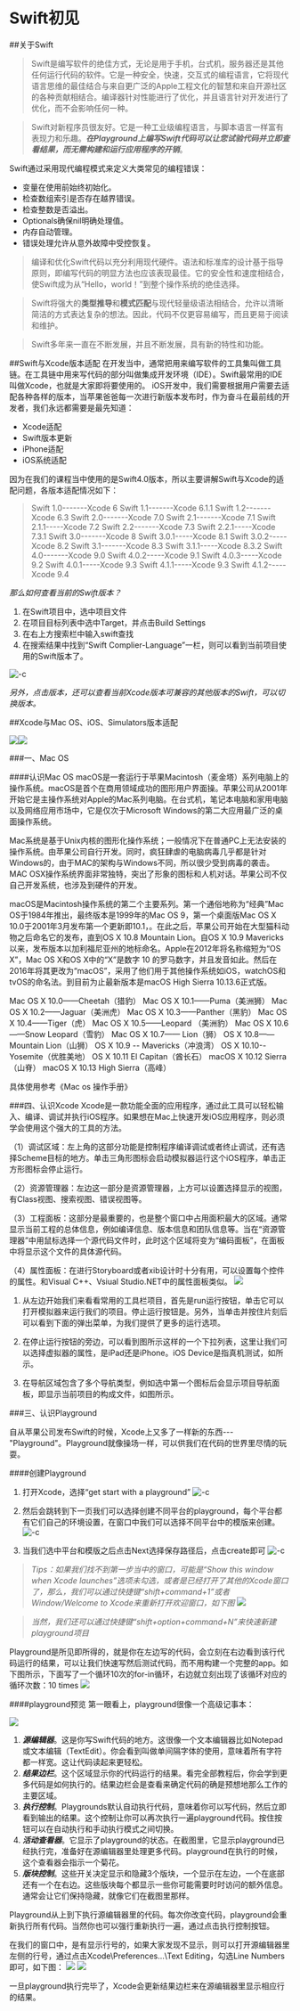 # Swift初见
##关于Swift
> Swift是编写软件的绝佳方式，无论是用于手机，台式机，服务器还是其他任何运行代码的软件。它是一种安全，快速，交互式的编程语言，它将现代语言思维的最佳结合与来自更广泛的Apple工程文化的智慧和来自开源社区的各种贡献相结合。编译器针​​对性能进行了优化，并且语言针对开发进行了优化，而不会影响任何一种。

> Swift对新程序员很友好。它是一种工业级编程语言，与脚本语言一样富有表现力和乐趣。***在Playground上编写Swift代码可以让您试验代码并立即查看结果，而无需构建和运行应用程序的开销***。

Swift通过采用现代编程模式来定义大类常见的编程错误：

* 变量在使用前始终初始化。
* 检查数组索引是否存在越界错误。
* 检查整数是否溢出。
* Optionals确保nil明确处理值。
* 内存自动管理。
* 错误处理允许从意外故障中受控恢复。

> 编译和优化Swift代码以充分利用现代硬件。语法和标准库的设计基于指导原则，即编写代码的明显方法也应该表现最佳。它的安全性和速度相结合，使Swift成为从“Hello，world！”到整个操作系统的绝佳选择。

> Swift将强大的**类型推导**和**模式匹配**与现代轻量级语法相结合，允许以清晰简洁的方式表达复杂的想法。因此，代码不仅更容易编写，而且更易于阅读和维护。

> Swift多年来一直在不断发展，并且不断发展，具有新的特性和功能。

##Swift与Xcode版本适配
在开发当中，通常把用来编写软件的工具集叫做工具链。在工具链中用来写代码的部分叫做集成开发环境（IDE）。Swift最常用的IDE叫做Xcode，也就是大家即将要使用的。
iOS开发中，我们需要根据用户需要去适配各种各样的版本，当苹果爸爸每一次进行新版本发布时，作为奋斗在最前线的开发者，我们永远都需要是最先知道：

* Xcode适配
* Swift版本更新
* iPhone适配
* iOS系统适配

因为在我们的课程当中使用的是Swift4.0版本，所以主要讲解Swift与Xcode的适配问题，各版本适配情况如下：

> Swift 1.0-------Xcode 6
> Swift 1.1-------Xcode 6.1.1
> Swift 1.2-------Xcode 6.3
> Swift 2.0-------Xcode 7.0
> Swift 2.1-------Xcode 7.1
> Swift 2.1.1-----Xcode 7.2
> Swift 2.2-------Xcode 7.3
> Swift 2.2.1-----Xcode 7.3.1
> Swift 3.0-------Xcode 8
> Swift 3.0.1-----Xcode 8.1
> Swift 3.0.2-----Xcode 8.2
> Swift 3.1-------Xcode 8.3
> Swift 3.1.1-----Xcode 8.3.2
> Swift 4.0-------Xcode 9.0
> Swift 4.0.2-----Xcode 9.1
> Swift 4.0.3-----Xcode 9.2
> Swift 4.0.1-----Xcode 9.3
> Swift 4.1.1-----Xcode 9.3
> Swift 4.1.2-----Xcode 9.4

*那么如何查看当前的Swift版本？*

1. 在Swift项目中，选中项目文件
2. 在项目目标列表中选中Target，并点击Build Settings
3. 在右上方搜索栏中输入swift查找
4. 在搜索结果中找到“Swift Complier-Language”一栏，则可以看到当前项目使用的Swift版本了。

![-c](media/15359802219511/15359825696148.jpg)


*另外，点击版本，还可以查看当前Xcode版本可兼容的其他版本的Swift，可以切换版本。*

##Xcode与Mac OS、iOS、Simulators版本适配


![](media/15359802219511/15359850066759.jpg)![](media/15359802219511/15359850414902.jpg)

###一、Mac OS

####认识Mac OS
macOS是一套运行于苹果Macintosh（麦金塔）系列电脑上的操作系统。macOS是首个在商用领域成功的图形用户界面操。苹果公司从2001年开始它是主操作系统对Apple的Mac系列电脑。在台式机，笔记本电脑和家用电脑以及网络应用市场中，它是仅次于Microsoft Windows的第二大应用最广泛的桌面操作系统。

Mac系统是基于Unix内核的图形化操作系统；一般情况下在普通PC上无法安装的操作系统。由苹果公司自行开发。同时，疯狂肆虐的电脑病毒几乎都是针对Windows的，由于MAC的架构与Windows不同，所以很少受到病毒的袭击。MAC OSX操作系统界面非常独特，突出了形象的图标和人机对话。苹果公司不仅自己开发系统，也涉及到硬件的开发。

macOS是Macintosh操作系统的第二个主要系列。第一个通俗地称为“经典”Mac OS于1984年推出，最终版本是1999年的Mac OS 9，第一个桌面版Mac OS X 10.0于2001年3月发布第一个更新即10.1，。在此之后，苹果公司开始在大型猫科动物之后命名它的发布，直到OS X 10.8 Mountain Lion。自OS X 10.9 Mavericks以来，发布版本以加利福尼亚州的地标命名。Apple在2012年将名称缩短为“OS X”，Mac OS X和OS X中的“X”是数字 10 的罗马数字，并且发音如此。然后在2016年将其更改为“macOS”，采用了他们用于其他操作系统如iOS，watchOS和tvOS的命名法。到目前为止最新版本是macOS High Sierra 10.13.6正式版。

Mac OS X 10.0——Cheetah（猎豹）
Mac OS X 10.1——Puma（美洲狮）
Mac OS X 10.2——Jaguar（美洲虎）
Mac OS X 10.3——Panther（黑豹）
Mac OS X 10.4——Tiger（虎）
Mac OS X 10.5——Leopard （美洲豹）
Mac OS X 10.6——Snow Leopard（雪豹）
Mac OS X 10.7—— Lion（狮）
OS X 10.8——Mountain Lion（山狮）
OS X 10.9 -- Mavericks（冲浪湾）
OS X 10.10--Yosemite（优胜美地）
OS X 10.11 El Capitan（酋长石）
macOS X 10.12 Sierra（山脊）
macOS X 10.13 High Sierra（高峰） 

具体使用参考《Mac os  操作手册》

###四、认识Xcode
Xcode是一款功能全面的应用程序，通过此工具可以轻松输入、编译、调试并执行iOS程序。如果想在Mac上快速开发iOS应用程序，则必须学会使用这个强大的工具的方法。

（1）调试区域：左上角的这部分功能是控制程序编译调试或者终止调试，还有选择Scheme目标的地方。单击三角形图标会启动模拟器运行这个iOS程序，单击正方形图标会停止运行。

（2）资源管理器：左边这一部分是资源管理器，上方可以设置选择显示的视图，有Class视图、搜索视图、错误视图等。

（3）工程面板：这部分是最重要的，也是整个窗口中占用面积最大的区域。通常显示当前工程的总体信息，例如编译信息、版本信息和团队信息等。当在“资源管理器”中用鼠标选择一个源代码文件时，此时这个区域将变为“编码面板”，在面板中将显示这个文件的具体源代码。

（4）属性面板：在进行Storyboard或者xib设计时十分有用，可以设置每个控件的属性。和Visual C++、Vsiual Studio.NET中的属性面板类似。
![](media/15359802219511/15360208596635.jpg)


1. 从左边开始我们来看看常用的工具栏项目，首先是run运行按钮，单击它可以打开模拟器来运行我们的项目。停止运行按钮是。另外，当单击并按住片刻后可以看到下面的弹出菜单，为我们提供了更多的运行选项。
 
2. 在停止运行按钮的旁边，可以看到图所示这样的一个下拉列表，这里让我们可以选择虚拟器的属性，是iPad还是iPhone。iOS Device是指真机测试，如所示。

3. 在导航区域包含了多个导航类型，例如选中第一个图标后会显示项目导航面板，即显示当前项目的构成文件，如图所示。




###三、认识Playground

自从苹果公司发布Swift的时候，Xcode上又多了一样新的东西---"Playground"。Playground就像操场一样，可以供我们在代码的世界里尽情的玩耍。

####创建Playground

1. 打开Xcode，选择“get start with a playground”
![-c](media/15359802219511/15359860793729.jpg)


2. 然后会跳转到下一页我们可以选择创建不同平台的playground，每个平台都有它们自己的环境设置，在窗口中我们可以选择不同平台中的模版来创建。
![-c](media/15359802219511/15359860398325.jpg)

3. 当我们选中平台和模版之后点击Next选择保存路径后，点击create即可
![-c](media/15359802219511/15359869540642.jpg)

> *Tips：如果我们找不到第一步当中的窗口，可能是“Show this window when Xcode launches”选项未勾选，或者是已经打开了其他的Xcode窗口了，那么，我们可以通过快捷键“shift+command+1”或者Window/Welcome to Xcode来重新打开欢迎窗口，如下图*
> ![](media/15359802219511/15359874607702.jpg)

> *当然，我们还可以通过快捷键“shift+option+command+N”来快速新建playground项目*

Playground是所见即所得的，就是你在左边写的代码，会立刻在右边看到该行代码运行的结果，可以让我们快速写然后测试代码，而不用构建一个完整的app。如下图所示，下面写了一个循环10次的for-in循环，右边就立刻出现了该循环对应的循环次数：10 times
![](media/15359802219511/15359870723115.jpg)


####playground预览
第一眼看上，playground很像一个高级记事本：

![](media/15359802219511/15359878848856.jpg)


1. ***源编辑器***。这是你写Swift代码的地方。这很像一个文本编辑器比如Notepad或文本编辑（TextEdit）。你会看到叫做单间隔字体的使用，意味着所有字符都一样宽。这让代码读起来更轻松。
2. ***结果边栏***。这个区域显示你的代码运行的结果。看完全部教程后，你会学到更多代码是如何执行的。结果边栏会是查看来确定代码的确是预想地那么工作的主要区域。
3. ***执行控制***。Playgrounds默认自动执行代码，意味着你可以写代码，然后立即看到输出的结果。这个控制让你可以再次执行一遍playground代码。按住按钮可以在自动执行和手动执行模式之间切换。
4. ***活动查看器***。它显示了playground的状态。在截图里，它显示playground已经执行完，准备好在源编辑器里处理更多代码。playground在执行的时候，这个查看器会指示一个菊花。
5. ***版块控制***。这些开关决定显示和隐藏3个版块，一个显示在左边，一个在底部还有一个在右边。这些版块每个都显示一些你可能需要时时访问的额外信息。通常会让它们保持隐藏，就像它们在截图里那样。


Playground从上到下执行源编辑器里的代码。每次你改变代码，playground会重新执行所有代码。当然你也可以强行重新执行一遍，通过点击执行控制按钮。

在我们的窗口中，是有显示行号的，如果大家发现不显示，则可以打开源编辑器里左侧的行号，通过点击Xcode\Preferences...\Text Editing，勾选Line Numbers即可，如下图：
![](media/15359802219511/15359884753236.jpg)
![](media/15359802219511/15359885372293.jpg)

一旦playground执行完毕了，Xcode会更新结果边栏来在源编辑器里显示相应行的结果。


